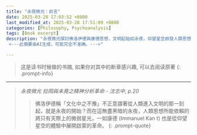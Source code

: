 ```yaml
---
title: "永夜微光：前言"
date: 2025-03-28 17:03:52 +0800
last_modified_at: 2025-03-28 17:51:09 +0800
categories: [Philosophy, Psychoanalysis]
tags: [Book excerpt]
description: "永夜微光探討佛洛伊德與康德思想，文明起始如永夜，仰望星空啟發人類思想革命。
 <---此摘要由AI生成，可能完全不准确。--->"

---
```


>这是读书时候做的书摘, 如果你对其中的断章感兴趣, 可以去阅读原著
{: .prompt-info}

---


> *永夜微光 拉岡與未竟之精神分析革命 - 沈志中, p.20*
>
>> 佛洛伊德稱「文化中之不豫」不正意謂著從人類進入文明的那一刻起，就是永夜的開始？而在這無盡黑暗的永夜，人類思想所能依賴的將只有天際上的微弱星光，一如康德 (Immanuel Kan t) 也是從仰望星空的體驗中展開啟蒙的革命。
{: .prompt-quote}

